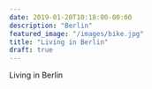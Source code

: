```yaml
---
date: 2019-01-20T10:18:00-00:00
description: "Berlin"
featured_image: "/images/bike.jpg"
title: "Living in Berlin"
draft: true
---
```


Living in Berlin

